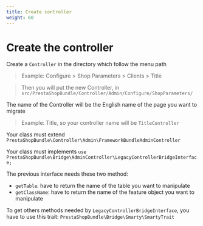 ```yaml
---
title: Create controller
weight: 60
---
```


# Create the controller

Create a `Controller` in the directory which follow the menu path
> Example: Configure > Shop Parameters > Clients > Title
>

> Then you will put the new Controller, in `src/PrestaShopBundle/Controller/Admin/Configure/ShopParameters/`
>

The name of the Controller will be the English name of the page you want to migrate

> Example: Title, so your controller name will be `TitleController`
>

Your class must extend `PrestaShopBundle\Controller\Admin\FrameworkBundleAdminController`

Your class must implements `use PrestaShopBundle\Bridge\AdminController\LegacyControllerBridgeInterface;`

The previous interface needs these two method:
* `getTable`: have to return the name of the table you want to manipulate
* `getClassName`: have to return the name of the feature object you want to manipulate

To get others methods needed by `LegacyControllerBridgeInterface`, you have to use this trait: `PrestaShopBundle\Bridge\Smarty\SmartyTrait`